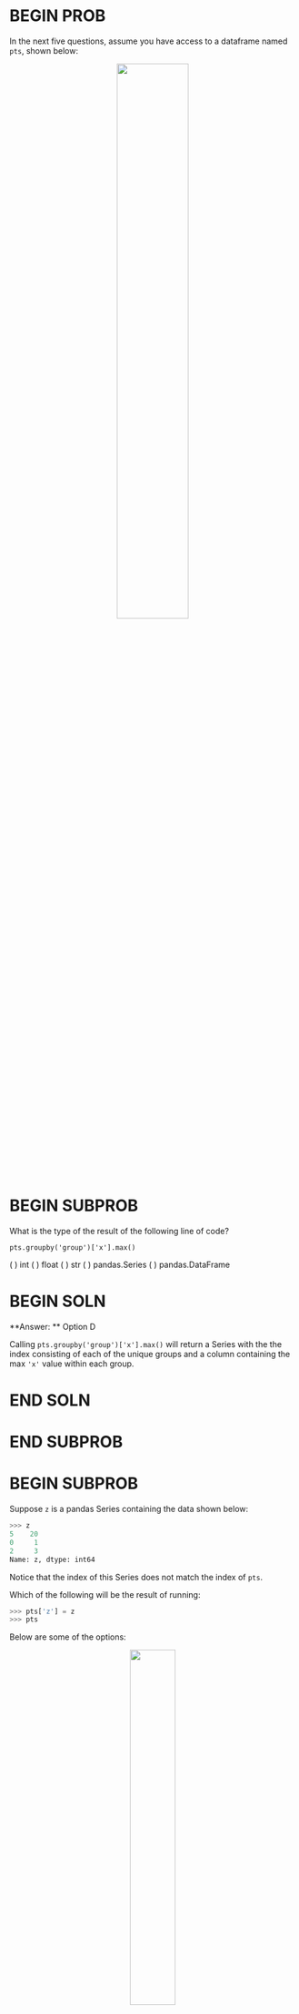 # BEGIN PROB

In the next five questions, assume you have access to a dataframe
named `pts`, shown below:

<center><img src='../assets/images/fa22-final/pts.png' width=50%></center>

# BEGIN SUBPROB

What is the type of the result of the following line of code?

`pts.groupby('group')['x'].max()`

( ) int
( ) float
( ) str
( ) pandas.Series
( ) pandas.DataFrame

# BEGIN SOLN
**Answer: ** Option D

Calling `pts.groupby('group')['x'].max()` will return a Series with the the index consisting of each of the unique groups and a column containing the max `'x'` value within each group.

# END SOLN

# END SUBPROB

# BEGIN SUBPROB

Suppose `z` is a pandas Series containing the data shown below:

```py
>>> z
5    20
0     1
2     3
Name: z, dtype: int64
```

Notice that the index of this Series does not match the index of `pts`.

Which of the following will be the result of running:

```py
>>> pts['z'] = z
>>> pts
```

Below are some of the options:

<center><img src='../assets/images/fa22-final/opt3.png' width=40%></center>

<center><img src='../assets/images/fa22-final/opt2.png' width=40%></center>

<center><img src='../assets/images/fa22-final/opt1.png' width=40%></center>

( ) Option 1
( ) Option 2
( ) Option 3
( ) An exception will be raised because `z` is missing some of the rows that are in `pts`.

# BEGIN SOLN
**Answer: ** Option 3

The code above will simply create a new column `'z'`, and match the corresponding value of `'z'` with the corresponding index of `'z'` that exists in `pts`. For the indeces in `pts` that aren't present in `'z'`, there will be a `NaN` value in the appropriate spot in the `'z'` column.

# END SOLN

# END SUBPROB

# BEGIN SUBPROB

What is the result of the following code? 

```py
>>> pivot = pts.pivot_table(
    values='x',
    index='group',
    columns='color',
    aggfunc='count')
>>> pivot.loc['A', 'red']
```

Your answer should be in the form of a number (or possibly `NaN`).
Your answer does NOT need to be exactly what is displayed by
Python.

# BEGIN SOLN
**Answer: ** 2

The pivot table simply counts the number of rows in `pts` that have `'group'` value 'A' AND `'color'` value red, which we could see that there are only two rows that satisfy those conditions.

# END SOLN

# END SUBPROB

# BEGIN SUBPROB

Suppose the `costs` dataframe contains the following data:

<center><img src='../assets/images/fa22-final/costs.png' width=40%></center>

Suppose we run:

```py
    >>> res = pts.merge(costs, how='left')
```

How many rows will `res` have?

# BEGIN SOLN
**Answer: ** 6

Since we're performing a left merge, and `'pts'` is the left dataframe, we'll be left with 6 rows after the merge since we retain all the rows in `'pts'`.

# END SOLN

# END SUBPROB

# BEGIN SUBPROB

Suppose we have defined:

```py
def foo(ser):
    return (ser - ser.min()).max()
```

What will be the result of:

```py
>>> pts.groupby('group')[['x', 'y']].aggregate(foo).loc['A', 'x']
```

Your answer should be in the form of a number.

# BEGIN SOLN
**Answer: ** 4

The `foo` function essentially takes in a Series, and returns the difference between the maximum value in the Series and the minimum value in that same Series.

Thus when we call `foo` as our aggregate function, we'll perform this `foo` function on the values of each column within each group. Also, `.loc['A', 'x']` means that we just want get the resulting `foo` value computed on column 'x' within group 'A'. Focusing our attention on the values of column 'x' that are of group 'A', we see that the largest value in 'x' of group 'A' is just 5, and the smallest value is just 1. Therefore our answer is just 5 - 1 or 4.

# END SOLN

# END SUBPROB

# END PROB
